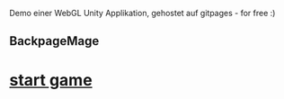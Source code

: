 ﻿<!-- ------------- B A C K P A C K M A G E ------------- -->

Demo einer WebGL Unity Applikation, gehostet auf gitpages - for free :) 


## <div allign="center"> BackpageMage
  
# [start game](https://ixi-enki.github.io/backpackmage-webgl/0.0.8f/)

</div>
<!-- ------------------- 𓂍 ꂅnki 𓂍 -------------------- -->

<!--
> this github page must only contain: 
> - Build
> - TemplateData
> - .gitignore
> - README.md
> - index.html 
-->
